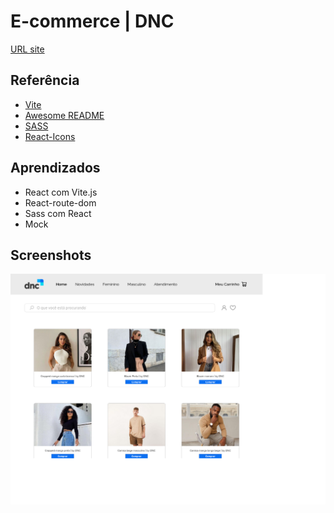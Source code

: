 # E-commerce | DNC

[URL site](https://e-commerce-tawny-eta.vercel.app/)

## Referência

 - [Vite](https://vitejs.dev/)
 - [Awesome README](https://github.com/matiassingers/awesome-readme)
 - [SASS](https://sass-lang.com/)
 - [React-Icons](https://react-icons.github.io/react-icons)

## Aprendizados

- React com Vite.js
- React-route-dom
- Sass com React
- Mock

## Screenshots

![App Screenshot](./result.png)


